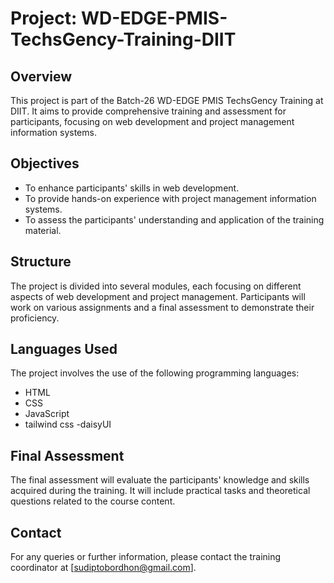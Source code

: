 # Project: WD-EDGE-PMIS-TechsGency-Training-DIIT

## Overview
This project is part of the Batch-26 WD-EDGE PMIS TechsGency Training at DIIT. It aims to provide comprehensive training and assessment for participants, focusing on web development and project management information systems.

## Objectives
- To enhance participants' skills in web development.
- To provide hands-on experience with project management information systems.
- To assess the participants' understanding and application of the training material.

## Structure
The project is divided into several modules, each focusing on different aspects of web development and project management. Participants will work on various assignments and a final assessment to demonstrate their proficiency.

## Languages Used
The project involves the use of the following programming languages:
- HTML
- CSS
- JavaScript
- tailwind css
-daisyUI

## Final Assessment
The final assessment will evaluate the participants' knowledge and skills acquired during the training. It will include practical tasks and theoretical questions related to the course content.

## Contact
For any queries or further information, please contact the training coordinator at [sudiptobordhon@gmail.com].
